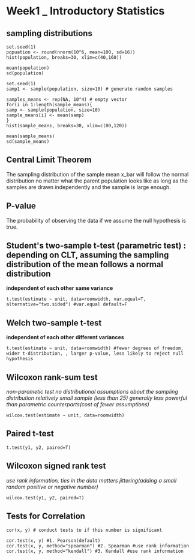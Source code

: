 # Week1 _ Introductory Statistics

## sampling distributions
```
set.seed(1)
popuation <- round(nnorm(10^6, mean=100, sd=16))
hist(population, breaks=30, xlim=c(40,160))

mean(population)
sd(population)

set.seed(1)
samp1 <- sample(population, size=10) # generate random samples

samples_means <- rep(NA, 10^4) # empty vector
for(i in 1:length(sample_means){
samp <- sample(population, size=10)
sample_means[i] <- mean(samp)
}
hist(sample_means, breaks=30, xlim=c(80,120))

mean(sample_means)
sd(sample_means)
```

## Central Limit Theorem
The sampling distribution of the sample mean x_bar will follow the normal distribution no matter what the parent population looks like as long as the samples are drawn independently and the sample is large enough.

## P-value
The probability of observing the data if we assume the null hypothesis is true.

## Student's two-sample t-test (parametric test) : depending on CLT, assuming the sampling distribution of the mean follows a normal distribution
**independent of each other**
**same variance**
```
t.test(estimate ~ unit, data=roomwidth, var.equal=T, alternative="two.sided") #var.equal default=F
```

## Welch two-sample t-test
**independent of each other**
**different variances**
```
t.test(estimate ~ unit, data=roomwidth) #fewer degrees of freedom, wider t-distribution, , larger p-value, less likely to reject null hypothesis
```

## Wilcoxon rank-sum test
*non-parametic test*
*no distributional assumptions about the sampling distribution*
*relatively small sample (less than 25)*
*generally less powerful than parametric counterparts(cost of fewer assumptions)*
```
wilcox.test(estimate ~ unit, data=roomwidth)
```

## Paired t-test
```
t.test(y1, y2, paired=T)
```

## Wilcoxon signed rank test
*use rank information, ties in the data matters*
*jittering(adding a small random positive or negative number)*
```
wilcox.test(y1, y2, paired=T)
```

## Tests for Correlation
```
cor(x, y) # conduct tests to if this number is significant

cor.test(x, y) #1. Pearson(default)
cor.test(x, y, method="spearman") #2. Spearman #use rank information
cor.test(x, y, method="kendall") #3. Kendall #use rank information
```

